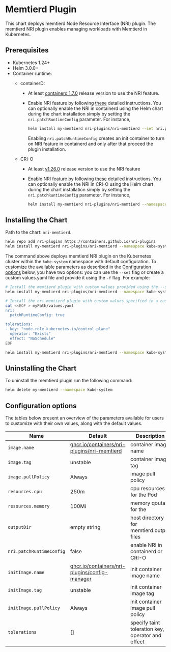 # Memtierd Plugin

This chart deploys memtierd Node Resource Interface (NRI) plugin. The memtierd NRI plugin enables
managing workloads with Memtierd in Kubernetes.

## Prerequisites

- Kubernetes 1.24+
- Helm 3.0.0+
- Container runtime:
    - containerD:
        - At least [containerd 1.7.0](https://github.com/containerd/containerd/releases/tag/v1.7.0)
            release version to use the NRI feature.

        - Enable NRI feature by following [these](https://github.com/containerd/containerd/blob/main/docs/NRI.md#enabling-nri-support-in-containerd)
          detailed instructions. You can optionally enable the NRI in containerd using the Helm chart
          during the chart installation simply by setting the `nri.patchRuntimeConfig` parameter.
          For instance,

          ```sh
          helm install my-memtierd nri-plugins/nri-memtierd --set nri.patchRuntimeConfig=true --namespace kube-system
          ```

          Enabling `nri.patchRuntimeConfig` creates an init container to turn on
          NRI feature in containerd and only after that proceed the plugin installation.

    - CRI-O
        - At least [v1.26.0](https://github.com/cri-o/cri-o/releases/tag/v1.26.0) release version to
            use the NRI feature
        - Enable NRI feature by following [these](https://github.com/cri-o/cri-o/blob/main/docs/crio.conf.5.md#crionri-table) detailed instructions.
          You can optionally enable the NRI in CRI-O using the Helm chart
          during the chart installation simply by setting the `nri.patchRuntimeConfig` parameter.
          For instance,

          ```sh
          helm install my-memtierd nri-plugins/nri-memtierd --namespace kube-system --set nri.patchRuntimeConfig=true
          ```

## Installing the Chart

Path to the chart: `nri-memtierd`.

```sh
helm repo add nri-plugins https://containers.github.io/nri-plugins
helm install my-memtierd nri-plugins/nri-memtierd --namespace kube-system
```

The command above deploys memtierd NRI plugin on the Kubernetes cluster within the
`kube-system` namespace with default configuration. To customize the available parameters
as described in the [Configuration options]( #configuration-options) below, you have two
options: you can use the `--set` flag or create a custom values.yaml file and provide it
using the `-f` flag. For example: 

```sh
# Install the memtierd plugin with custom values provided using the --set option
helm install my-memtierd nri-plugins/nri-memtierd --namespace kube-system --set nri.patchRuntimeConfig=true
```

```sh
# Install the nri-memtierd plugin with custom values specified in a custom values.yaml file
cat <<EOF > myPath/values.yaml
nri:
  patchRuntimeConfig: true

tolerations:
- key: "node-role.kubernetes.io/control-plane"
  operator: "Exists"
  effect: "NoSchedule"
EOF

helm install my-memtierd nri-plugins/nri-memtierd --namespace kube-system -f myPath/values.yaml
```

## Uninstalling the Chart

To uninstall the memtierd plugin run the following command:

```sh
helm delete my-memtierd --namespace kube-system
```

## Configuration options

The tables below present an overview of the parameters available for users to customize with their own values,
along with the default values.

| Name                     | Default                                                                                                                       | Description                                          |
| ------------------------ | ----------------------------------------------------------------------------------------------------------------------------- | ---------------------------------------------------- |
| `image.name`             | [ghcr.io/containers/nri-plugins/nri-memtierd](https://ghcr.io/containers/nri-plugins/nri-memtierd)                                    | container image name                                 |
| `image.tag`              | unstable                                                                                                                      | container image tag                                  |
| `image.pullPolicy`       | Always                                                                                                                        | image pull policy                                    |
| `resources.cpu`          | 250m                                                                                                                          | cpu resources for the Pod                            |
| `resources.memory`       | 100Mi                                                                                                                         | memory qouta for the                                 |
| `outputDir`              | empty string                                                                                                                  | host directory for memtierd.output files             |
| `nri.patchRuntimeConfig` | false                                                                                                                         | enable NRI in containerd or CRI-O                    |
| `initImage.name`         | [ghcr.io/containers/nri-plugins/config-manager](https://ghcr.io/containers/nri-plugins/config-manager)                                | init container image name                            |
| `initImage.tag`          | unstable                                                                                                                      | init container image tag                             |
| `initImage.pullPolicy`   | Always                                                                                                                        | init container image pull policy                     |
| `tolerations`            | []                                                                                                                            | specify taint toleration key, operator and effect    |
